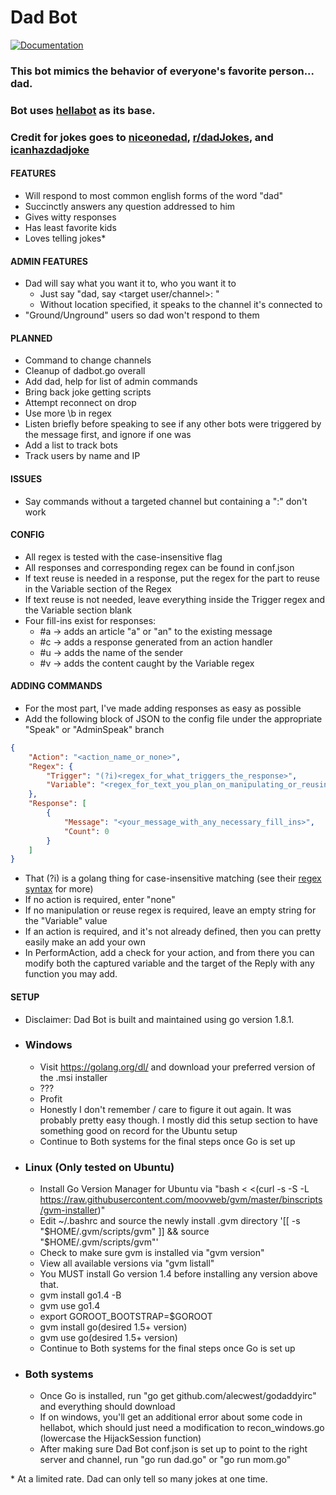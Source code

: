 # Dad Bot

[![Documentation](https://godoc.org/github.com/AFTERWAKE/IRCBots/dad/dadbot?status.svg)](https://godoc.org/github.com/AFTERWAKE/IRCBots/dad/dadbot)

### This bot mimics the behavior of everyone's favorite person... dad.
### Bot uses [hellabot](https://github.com/whyrusleeping/hellabot) as its base.
### Credit for jokes goes to [niceonedad](http://niceonedad.com/), [r/dadJokes](https://www.reddit.com/r/dadjokes/), and [icanhazdadjoke](https://icanhazdadjoke.com)

#### FEATURES
- Will respond to most common english forms of the word "dad"
- Succinctly answers any question addressed to him
- Gives witty responses
- Has least favorite kids
- Loves telling jokes\*


#### ADMIN FEATURES
- Dad will say what you want it to, who you want it to
  - Just say "dad, say <target user/channel>: <message>"
  - Without location specified, it speaks to the channel it's connected to
- "Ground/Unground" users so dad won't respond to them

#### PLANNED
- Command to change channels
- Cleanup of dadbot.go overall
- Add dad, help for list of admin commands
- Bring back joke getting scripts
- Attempt reconnect on drop
- Use more \\b in regex
- Listen briefly before speaking to see if any other bots were triggered by the message first, and ignore if one was
- Add a list to track bots
- Track users by name and IP

#### ISSUES
- Say commands without a targeted channel but containing a ":" don't work

#### CONFIG
- All regex is tested with the case-insensitive flag
- All responses and corresponding regex can be found in conf.json
- If text reuse is needed in a response, put the regex for the part to reuse in the Variable section of the Regex
- If text reuse is not needed, leave everything inside the Trigger regex and the Variable section blank
- Four fill-ins exist for responses:
    - #a -> adds an article "a" or "an" to the existing message
    - #c -> adds a response generated from an action handler
    - #u -> adds the name of the sender
    - #v -> adds the content caught by the Variable regex

#### ADDING COMMANDS
- For the most part, I've made adding responses as easy as possible
- Add the following block of JSON to the config file under the appropriate "Speak" or "AdminSpeak" branch
```json
{
    "Action": "<action_name_or_none>",
    "Regex": {
        "Trigger": "(?i)<regex_for_what_triggers_the_response>",
        "Variable": "<regex_for_text_you_plan_on_manipulating_or_reusing>"
    },
    "Response": [
        {
            "Message": "<your_message_with_any_necessary_fill_ins>",
            "Count": 0
        }
    ]
}
```
- That (?i) is a golang thing for case-insensitive matching (see their [regex syntax](https://golang.org/pkg/regexp/syntax/) for more)
- If no action is required, enter "none"
- If no manipulation or reuse regex is required, leave an empty string for the "Variable" value
- If an action is required, and it's not already defined, then you can pretty easily make an add your own
- In PerformAction, add a check for your action, and from there you can modify both the captured variable and the target of the Reply with any function you may add.

#### SETUP
- Disclaimer: Dad Bot is built and maintained using go version 1.8.1.
- ### Windows
    - Visit https://golang.org/dl/ and download your preferred version of the .msi installer
    - ???
    - Profit
    - Honestly I don't remember / care to figure it out again. It was probably pretty easy though. I mostly did this setup section to have something good on record for the Ubuntu setup
    - Continue to Both systems for the final steps once Go is set up
- ### Linux (Only tested on Ubuntu)
    - Install Go Version Manager for Ubuntu via "bash < <(curl -s -S -L https://raw.githubusercontent.com/moovweb/gvm/master/binscripts/gvm-installer)"
    - Edit ~/.bashrc and source the newly install .gvm directory '[[ -s "$HOME/.gvm/scripts/gvm" ]] && source "$HOME/.gvm/scripts/gvm"'
    - Check to make sure gvm is installed via "gvm version"
    - View all available versions via "gvm listall"
    - You MUST install Go version 1.4 before installing any version above that.
    - gvm install go1.4 -B
    - gvm use go1.4
    - export GOROOT_BOOTSTRAP=$GOROOT
    - gvm install go(desired 1.5+ version)
    - gvm use go(desired 1.5+ version)
    - Continue to Both systems for the final steps once Go is set up
- ### Both systems
    - Once Go is installed, run "go get github.com/alecwest/godaddyirc" and everything should download
    - If on windows, you'll get an additional error about some code in hellabot, which should just need a modification to recon_windows.go (lowercase the HijackSession function)
    - After making sure Dad Bot conf.json is set up to point to the right server and channel, run "go run dad.go" or "go run mom.go"

\* At a limited rate. Dad can only tell so many jokes at one time.
